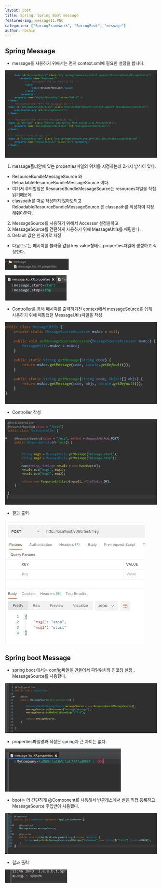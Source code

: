 ```yaml
---
layout: post
title: Spring, Spring Boot message
featured-img: message11.PNG
categories: ["SpringFramework", "SpringBoot", "message"]
author: hbshin
---
```



## Spring Message

- message를 사용하기 위해서는 먼저 context.xml에 필요한 설정을 합니다.


![msgcontext](../image/hbshin/20210714/msgcontext.PNG)



1. message폴더안에 있는 properties파일의 위치를 지정하는데 2가지 방식이 있다.

- ResourceBundleMessageSource 와 ReloadableResourceBundleMessageSource 이다.
- 여기서 주의할점은 ResourceBundleMessageSource는 resources파일을 직접읽기때문에 
- classpath를 따로 작성하지 않아도되고 ReloadableResourceBundleMessageSource 은 classpath를 작성하여 지정해줘야한다.

2. MessageSource를 사용하기 위해서 Accessor 설정을하고
3. MessageSource를 간편하게 사용하기 위해 MessageUtils를 매핑한다.
4. Default 값은 한국어로 지정

- 다음으로는 메시지를 불러올 값을 key value형태로 properties파일에 생성하고 작성한다.


![properties](../image/hbshin/20210714/properties.PNG)



![properties2](../image/hbshin/20210714/properties2.PNG)




- Controller를 통해 메시지를 출력하기전 context에서 messageSource를 쉽게 사용하기 위해 매핑했던 MessageUtils파일을 작성



![msgUtil](../image/hbshin/20210714/msgUtil.PNG)



- Controller 작성



![msgController](../image/hbshin/20210714/msgController.PNG)





- 결과 출력

![msgResult](../image/hbshin/20210714/msgResult.PNG)




## Spring boot Message

- spring boot 에서는 config파일을 만들어서 파일위치와 인코딩 설정 , MessageSource를 사용했다.




![config](../image/hbshin/20210714/config.PNG)




- properties파일명과 작성은 spring과 큰 차이는 없다. 



![bootproperties](../image/hbshin/20210714/bootproperties.PNG)



- boot는 더 간단하게 @Component를 사용해서 빈클래스에서 빈을 직접 등록하고 MessageSource 주입받아 사용했다.

 



![component](../image/hbshin/20210714/component.PNG)






 - 결과 출력

 ![result](../image/hbshin/20210714/result.PNG)
 